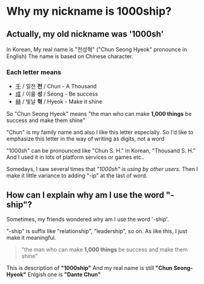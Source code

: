 # Why my nickname is 1000ship?

## Actually, my old nickname was '1000sh'

In Korean, My real name is "천성혁" ("Chun Seong Hyeok" pronounce in English)
The name is based on Chinese character. 

### Each letter means

- [千](https://en.wikipedia.org/wiki/Cheon_(Korean_surname)) / 일천 **천** / Chun - A Thousand
- [成](https://namu.wiki/w/成) / 이룰 **성** / Seong - Be success
- [赫](https://namu.wiki/w/赫) / 빛날 **혁** / Hyeok - Make it shine

So "Chun Seong Hyeok" means "the man who can make **1,000 things** be success and make them shine"

"Chun" is my family name and also I like this letter especially.
So I'd like to emphasize this letter in the way of writing as digits, not a word

"1000sh" can be pronounced like "Chun S. H." in Korean, "Thousand S. H."
And I used it in lots of platform services or games etc..

Somedays, I saw several times that *"1000sh" is using by other users*. Then I make it little variance to adding "-ip"  at the last of word.

## How can I explain why am I use the word "-ship"?

Sometimes, my friends wondered why am I use the word '-ship'.

"-ship" is suffix like "relationship", "leadership", so on.
As like this, I just make it meaningful.

> "the man who can make **1,000 things** be success and make them shine"

This is description of **"1000ship"**
And my real name is still **"Chun Seong-Hyeok"**
Enlgish one is **"Dante Chun"**

